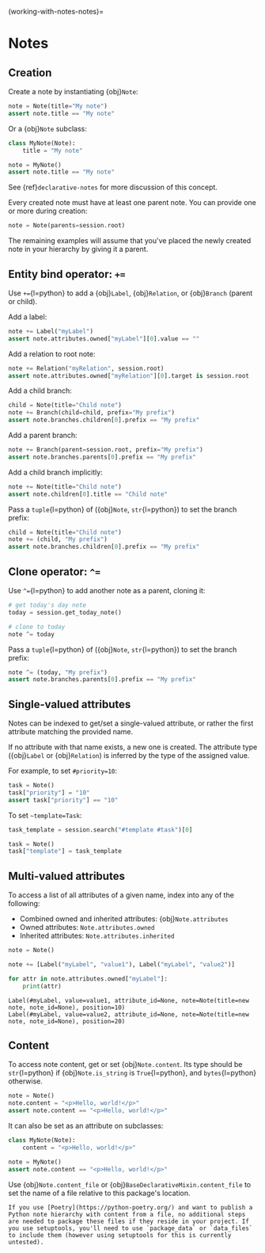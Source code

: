 (working-with-notes-notes)=
# Notes

## Creation

Create a note by instantiating {obj}`Note`:

```python
note = Note(title="My note")
assert note.title == "My note"
```

Or a {obj}`Note` subclass:

```python
class MyNote(Note):
    title = "My note"

note = MyNote()
assert note.title == "My note"
```

See {ref}`declarative-notes` for more discussion of this concept.

Every created note must have at least one parent note. You can provide one or more during creation:

```python
note = Note(parents=session.root)
```

The remaining examples will assume that you've placed the newly created note in your hierarchy by giving it a parent.

## Entity bind operator: `+=`

Use `+=`{l=python} to add a {obj}`Label`, {obj}`Relation`, or {obj}`Branch` (parent or child).

Add a label:

```python
note += Label("myLabel")
assert note.attributes.owned["myLabel"][0].value == ""
```

Add a relation to root note:

```python
note += Relation("myRelation", session.root)
assert note.attributes.owned["myRelation"][0].target is session.root
```

Add a child branch:

```python
child = Note(title="Child note")
note += Branch(child=child, prefix="My prefix")
assert note.branches.children[0].prefix == "My prefix"
```

Add a parent branch:

```python
note += Branch(parent=session.root, prefix="My prefix")
assert note.branches.parents[0].prefix == "My prefix"
```

Add a child branch implicitly:

```python
note += Note(title="Child note")
assert note.children[0].title == "Child note"
```

Pass a `tuple`{l=python} of ({obj}`Note`, `str`{l=python}) to set the branch prefix:

```python
child = Note(title="Child note")
note += (child, "My prefix")
assert note.branches.children[0].prefix == "My prefix"
```

## Clone operator: `^=`

Use `^=`{l=python} to add another note as a parent, cloning it:

```python
# get today's day note
today = session.get_today_note()

# clone to today
note ^= today
```

Pass a `tuple`{l=python} of ({obj}`Note`, `str`{l=python}) to set the branch prefix:

```python
note ^= (today, "My prefix")
assert note.branches.parents[0].prefix == "My prefix"
```

## Single-valued attributes

Notes can be indexed to get/set a single-valued attribute, or rather the first attribute matching the provided name. 

If no attribute with that name exists, a new one is created. The attribute type ({obj}`Label` or {obj}`Relation`) is inferred by the type of the assigned value.

For example, to set `#priority=10`:

```python
task = Note()
task["priority"] = "10"
assert task["priority"] == "10"
```

To set `~template=Task`:

```python
task_template = session.search("#template #task")[0]

task = Note()
task["template"] = task_template
```

## Multi-valued attributes

To access a list of all attributes of a given name, index into any of the following:

- Combined owned and inherited attributes: {obj}`Note.attributes`
- Owned attributes: `Note.attributes.owned`
- Inherited attributes: `Note.attributes.inherited`

```python
note = Note()

note += [Label("myLabel", "value1"), Label("myLabel", "value2")]

for attr in note.attributes.owned["myLabel"]:
    print(attr)
```
```none
Label(#myLabel, value=value1, attribute_id=None, note=Note(title=new note, note_id=None), position=10)
Label(#myLabel, value=value2, attribute_id=None, note=Note(title=new note, note_id=None), position=20)
```

## Content

To access note content, get or set {obj}`Note.content`. Its type should be `str`{l=python} if {obj}`Note.is_string` is `True`{l=python}, and `bytes`{l=python} otherwise.

```python
note = Note()
note.content = "<p>Hello, world!</p>"
assert note.content == "<p>Hello, world!</p>"
```

It can also be set as an attribute on subclasses:

```python
class MyNote(Note):
    content = "<p>Hello, world!</p>"

note = MyNote()
assert note.content == "<p>Hello, world!</p>"
```

Use {obj}`Note.content_file` or {obj}`BaseDeclarativeMixin.content_file` to set the name of a file relative to this package's location.

```{note}
If you use [Poetry](https://python-poetry.org/) and want to publish a Python note hierarchy with content from a file, no additional steps are needed to package these files if they reside in your project. If you use setuptools, you'll need to use `package_data` or `data_files` to include them (however using setuptools for this is currently untested).
```
